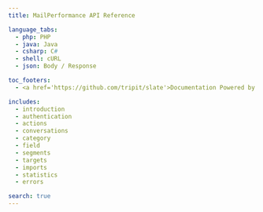 ```yaml
---
title: MailPerformance API Reference

language_tabs:
  - php: PHP
  - java: Java
  - csharp: C#
  - shell: cURL
  - json: Body / Response 

toc_footers:
  - <a href='https://github.com/tripit/slate'>Documentation Powered by Slate</a>

includes:
  - introduction
  - authentication
  - actions
  - conversations
  - category
  - field
  - segments
  - targets
  - imports
  - statistics
  - errors

search: true
---
```

